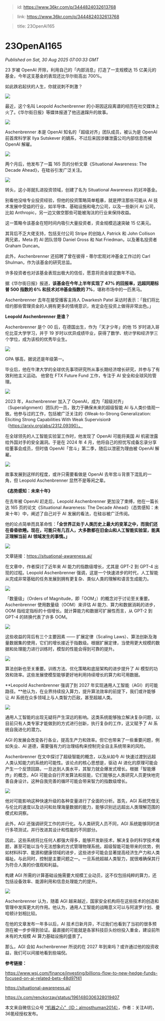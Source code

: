 > id: https://www.36kr.com/p/3444824032613768

> link: https://www.36kr.com/p/3444824032613768

> title: 23OpenAI165

# 23OpenAI165
_Published on Sat, 30 Aug 2025 07:00:33 GMT_

23 岁被 OpenAI 开除，利用自己的「内部消息」打造了一支规模达 15 亿美元的基金，今年这支基金的表现还比华尔街高出 700%。

如此跌宕起伏的人生，你就说刺不刺激？

![](https://img.36krcdn.com/hsossms/20250830/v2_99178a779a964222b60e1ff4653a8dcd@000000_oswg420241oswg880oswg1011_img_000?x-oss-process=image/format,jpg/interlace,1)

最近，这个名叫 Leopold Aschenbrenner 的小哥因这段离谱的经历在社交媒体上火了。《华尔街日报》等媒体报道了他迅速蹿升的故事。

![](https://img.36krcdn.com/hsossms/20250830/v2_4d9dab03b4d74796b9ffaa85c4614d8a@000000_oswg89435oswg1080oswg929_img_000?x-oss-process=image/format,jpg/interlace,1)

Aschenbrenner 本是 OpenAI 知名的「超级对齐」团队成员，被认为是 OpenAI 前首席科学家 Ilya Sutskever 的嫡系，不过后来因涉嫌泄露公司内部信息而被 OpenAI 解雇。

![](https://img.36krcdn.com/hsossms/20250830/v2_7ee503a3ccc94ee0a2bf345be808b6c7@000000_oswg213702oswg400oswg400_img_000?x-oss-process=image/format,jpg/interlace,1)

两个月后，他发布了一篇 165 页的分析文章《Situational Awareness: The Decade Ahead》，在硅谷引发广泛关注。

![](https://img.36krcdn.com/hsossms/20250830/v2_9188a68409ef487a99297823cce931b5@000000_oswg58532oswg1080oswg276_img_000?x-oss-process=image/format,jpg/interlace,1)

转头，这小哥就扎进投资领域，创建了名为 Situational Awareness 的对冲基金。

别看他没啥专业投资经验，但他的投资策略简单粗暴，就是押注那些可能从 AI 技术发展中受益的行业，如半导体、基础设施和电力公司，以及一些新兴 AI 公司，比如 Anthropic，另一边又做空那些可能被淘汰的行业来保持收益。

这一策略令该基金在短时间内吸引大量投资者，资金规模迅速突破 15 亿美元。

其背后不乏大佬支持，包括支付公司 Stripe 的创始人 Patrick 和 John Collison 两兄弟，Meta 的 AI 团队领导 Daniel Gross 和 Nat Friedman，以及著名投资者 Graham Duncan。

此外，Aschenbrenner 还招聘了曾在彼得・蒂尔宏观对冲基金工作过的 Carl Shulman，作为该基金的研究总监。

许多投资者也对该基金表现出极大的信任，愿意将资金锁定数年不动。

据《华尔街日报》报道，**该基金在今年上半年实现了 47% 的回报率，远超同期标普 500 指数的 6% 和技术对冲基金指数的 7%**，堪称市场中的一匹黑马。

Aschenbrenner 去年在接受播客主持人 Dwarkesh Patel 采访时表示：「我们将比纽约那些管理资金的人拥有更多的情境意识，肯定会在投资上做得非常出色。」

**Leopold Aschenbrenner 是谁？**

Aschenbrenner 是个 00 后，在德国出生，作为「天才少年」的他 15 岁时进入哥伦比亚大学学习，并于 19 岁时以优异成绩毕业，获得了数学、统计学和经济学三个学位，成为该校的优秀毕业生。 

![](https://img.36krcdn.com/hsossms/20250830/v2_c8ccaf0174a141419f84d67b590b5649@000000_oswg42939oswg1080oswg205_img_000?x-oss-process=image/format,jpg/interlace,1)

GPA 够高，据说还是年级第一。

毕业后，他在牛津大学的全球优先事项研究所从事长期经济增长研究，并参与了有效利他主义运动。 他曾在 FTX Future Fund 工作，专注于 AI 安全和全球风险管理。

![](https://img.36krcdn.com/hsossms/20250830/v2_78f7012f0a46497f97c892831371d510@000000_oswg239197oswg1080oswg732_img_000?x-oss-process=image/format,jpg/interlace,1)

2023 年，Aschenbrenner 加入了 OpenAI，成为「超级对齐」（Superalignment）团队的一员，致力于确保未来的超级智能 AI 与人类价值观一致。他参与过的工作，包括被广泛关注的《Weak-to-Strong Generalization: Eliciting Strong Capabilities With Weak Supervision》（https://arxiv.org/abs/2312.09390）。

在全球领先的人工智能实验室工作时，他发现了 OpenAI 可能将美国 AI 机密泄露给外国对手的安全漏洞。于是在 2024 年 4 月，他将自己的担忧写成备忘录分享给董事会成员，但时值 OpenAI「宫斗」第二季，随后以泄密为理由被 OpenAI 解雇。

![](https://img.36krcdn.com/hsossms/20250830/v2_b3a20783280844b6859586e5dfd094b3@000000_oswg884801oswg1080oswg608_img_000?x-oss-process=image/format,jpg/interlace,1)

故事发展到这样的程度，或许只需要看做是 OpenAI 去年宫斗背景下混乱的一角，但 Leopold Aschenbrenner 显然不是等闲之辈。

**《态势感知：未来十年》**

在去年被 OpenAI 赶走后，Leopold Aschenbrenner 更加没了束缚，他在一篇长达 165 页的论文《Situational Awareness: The Decade Ahead》（态势感知：未来十年）中，阐述了自己对于 AI 发展的看法，在硅谷被广泛传阅。

他的论点简单而具革命性：**「全世界正处于人类历史上最大的变革之中，而我们还在昏昏欲睡。现在，可能只有几百人，大多数都在旧金山和人工智能实验室，能真正理解当前 AI 领域发生的事情。」**

![](https://img.36krcdn.com/hsossms/20250830/v2_6dbe0058ea6c499da34e4e2cacb7dceb@000000_oswg144559oswg1080oswg654_img_000?x-oss-process=image/format,jpg/interlace,1)

文章链接：https://situational-awareness.ai/

在文章中，作者探讨了近年来 AI 能力的指数级增长，尤其是 GPT-2 到 GPT-4 出现的过程。Leopold Aschenbrenner 强调，这是一个快速进步的时代，人工智能从完成非常基础的任务发展到拥有更复杂、类似人类的理解和语言生成能力。

![](https://img.36krcdn.com/hsossms/20250830/v2_d1b17eba519e4cc8943d599cf15c65d3@000000_oswg56021oswg1015oswg345_img_000?x-oss-process=image/format,jpg/interlace,1)

「数量级」（Orders of Magnitude，即「OOM」）的概念对于讨论至关重要。Aschenbrenner 使用数量级（OOM）来评估 AI 能力、算力和数据消耗的进步，OOM 指给定指标的十倍增长。就计算能力和数据可扩展性而言，从 GPT-2 到 GPT-4 的转换代表了许多 OOM。

![](https://img.36krcdn.com/hsossms/20250830/v2_630483063c7f424bb22b4a16d237d6fa@000000_oswg92713oswg662oswg557_img_000?x-oss-process=image/format,jpg/interlace,1)

这些收益的背后有三个主要因素 —— 扩展定律（Scaling Laws）、算法创新及海量数据集的使用，它们的增长接近于指数级。根据扩展定律，当使用更大规模的数据和处理能力进行训练时，模型的性能会得到可靠的提升。

![](https://img.36krcdn.com/hsossms/20250830/v2_4ed408a79c3b43d8af38005a8244485b@000000_oswg104861oswg776oswg439_img_000?x-oss-process=image/format,jpg/interlace,1)

算法创新也至关重要。训练方法、优化策略和底层架构的进步提升了 AI 模型的功效和效率。这些发展使模型能够更好地利用持续增长的算力和可用数据。

**Leopold Aschenbrenner 强调了到 2027 年实现通用人工智能（AGI）的可能路径。**他认为，在业界持续投入算力，提升算法效率的前提下，我们或许能够让 AI 系统在众多领域上与人类智力匹敌，甚至超越人类。

![](https://img.36krcdn.com/hsossms/20250830/v2_aa8e906355f54f2b95a6492af9abc465@000000_oswg138086oswg958oswg542_img_000?x-oss-process=image/format,jpg/interlace,1)

通用人工智能的出现无疑将产生深远的影响。这类系统能够独立解决复杂问题，以目前只有人类专家才能做到的方式进行创新，执行复杂的工作，这又赋予了 AI 系统自我进化的潜力。

AGI 的发展会改变各行各业，提高生产力和效率。但它也带来了一些重要问题，例如失业、AI 道德，需要强有力的治理结构来控制完全自主系统带来的风险。

Aschenbrenner 在文中探讨了超级智能的概念，以及从如今 AI 快速过渡到远超人类认知能力的系统的可能性。该论点的核心思想是，驱动 AI 进化的原理可能会产生一个反馈回路，一旦达到人类水平，其智力就会爆发式增长。根据「智能爆炸」的概念，AGI 可能会自行开发算法和技能，它们能够比人类研究人员更快地完善自身设计。这种自我完善的循环可能会带来智力的指数级增长。

![](https://img.36krcdn.com/hsossms/20250830/v2_dab4cc6c5e90460db16c911d63bcc836@000000_oswg234438oswg888oswg681_img_000?x-oss-process=image/format,jpg/interlace,1)

他对可能影响这种快速升级的各种变量进行了全面的分析。首先，AGI 系统凭借无与伦比的速度以及访问和处理海量数据的能力，能够识别远远超出人类理解范围的模式和洞察。

此外，AGI 还强调研究工作的并行化。与人类研究人员不同，AGI 系统能够同时进行多项测试，并行改进其设计和性能的不同部分。

因此，这些系统将比任何人都强大得多，能够开发新技术，解决复杂的科学技术难题，甚至可能以当今无法想象的方式管理物理系统。超级智能可能带来的优势，例如材料科学、能源和健康领域的进步，这些进步可能会显著提高经济生产力和人类福祉。与此同时，控制是主要问题之一。一旦系统超越人类智力，就很难确保其行为符合人类的价值观和利益。

构建 AGI 所需的计算基础设施需要大规模工业动员，这不仅包括纯粹的算力，还包括设备效率、能源利用和信息处理能力的提升。

![](https://img.36krcdn.com/hsossms/20250830/v2_6364aa98d800419d9c5efa7a0b36a117@000000_oswg143451oswg940oswg738_img_000?x-oss-process=image/format,jpg/interlace,1)

Aschenbrenner 认为，随着 AGI 越来越近，国家安全机构将在这些技术的创造和管理中发挥更大的作用。他认为，通用人工智能的战略意义可以与阿波罗计划、曼哈顿计划相比较。

在他的文章发布一年多以后，AI 技术日新月异，不过我们也看到了当初的很多预测在被一步步得到验证。最直接的可能就是各家科技巨头纷纷投入重金，建设前所未有的大规模 AI 算力基础设施的盛景了。

那么，AGI 会如 Aschenbrenner 所说的在 2027 年到来吗？或许通过他的投资收益，我们可以间接地看到些端倪。

**参考链接：**

https://www.wsj.com/finance/investing/billions-flow-to-new-hedge-funds-focused-on-ai-related-bets-48d97f41

https://situational-awareness.ai/

https://x.com/renckorzay/status/1961480306328019407

本文来自微信公众号 [“机器之心”（ID：almosthuman2014）](https://mp.weixin.qq.com/s?__biz=MzA3MzI4MjgzMw==&mid=2650988439&idx=1&sn=db5154549b07490a8d3862bc1708cbe0&chksm=85370ba3f9f137d8944c2f335826d1cd096502ec12bc9f5eb21e48296ff0239c956c31959d5a&scene=0&xtrack=1#rd)，作者：关注AI的，36氪经授权发布。
